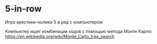 # 5-in-row
Игра крестики-нолики 5 в ряд с компьютером

Компьютер ищет комбинации ходов с помощью метода Монте Карло: https://en.wikipedia.org/wiki/Monte_Carlo_tree_search
